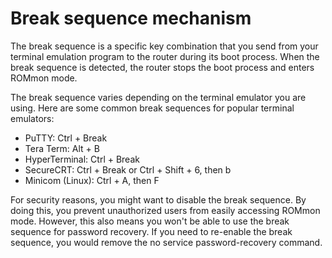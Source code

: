 # Break sequence mechanism

The break sequence is a specific key combination that you send from your terminal emulation program to the router during its boot process. When the break sequence is detected, the router stops the boot process and enters ROMmon mode.

The break sequence varies depending on the terminal emulator you are using. Here are some common break sequences for popular terminal emulators:

- PuTTY: Ctrl + Break
- Tera Term: Alt + B
- HyperTerminal: Ctrl + Break
- SecureCRT: Ctrl + Break or Ctrl + Shift + 6, then b
- Minicom (Linux): Ctrl + A, then F

For security reasons, you might want to disable the break sequence. By doing this, you prevent unauthorized users from easily accessing ROMmon mode. However, this also means you won't be able to use the break sequence for password recovery. If you need to re-enable the break sequence, you would remove the no service password-recovery command.